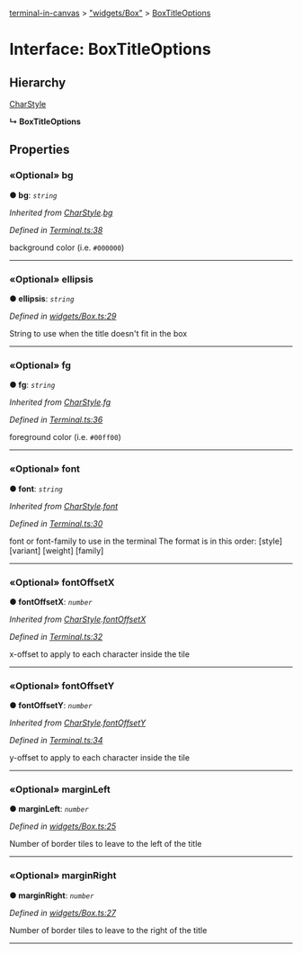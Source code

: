 [terminal-in-canvas](../README.md) > ["widgets/Box"](../modules/_widgets_box_.md) > [BoxTitleOptions](../interfaces/_widgets_box_.boxtitleoptions.md)



# Interface: BoxTitleOptions

## Hierarchy


 [CharStyle](_terminal_.charstyle.md)

**↳ BoxTitleOptions**








## Properties
<a id="bg"></a>

### «Optional» bg

**●  bg**:  *`string`* 

*Inherited from [CharStyle](_terminal_.charstyle.md).[bg](_terminal_.charstyle.md#bg)*

*Defined in [Terminal.ts:38](https://github.com/danikaze/terminal-in-canvas/blob/6c46a1f/src/Terminal.ts#L38)*



background color (i.e. `#000000`)




___

<a id="ellipsis"></a>

### «Optional» ellipsis

**●  ellipsis**:  *`string`* 

*Defined in [widgets/Box.ts:29](https://github.com/danikaze/terminal-in-canvas/blob/6c46a1f/src/widgets/Box.ts#L29)*



String to use when the title doesn't fit in the box




___

<a id="fg"></a>

### «Optional» fg

**●  fg**:  *`string`* 

*Inherited from [CharStyle](_terminal_.charstyle.md).[fg](_terminal_.charstyle.md#fg)*

*Defined in [Terminal.ts:36](https://github.com/danikaze/terminal-in-canvas/blob/6c46a1f/src/Terminal.ts#L36)*



foreground color (i.e. `#00ff00`)




___

<a id="font"></a>

### «Optional» font

**●  font**:  *`string`* 

*Inherited from [CharStyle](_terminal_.charstyle.md).[font](_terminal_.charstyle.md#font)*

*Defined in [Terminal.ts:30](https://github.com/danikaze/terminal-in-canvas/blob/6c46a1f/src/Terminal.ts#L30)*



font or font-family to use in the terminal The format is in this order: [style] [variant] [weight] [family]




___

<a id="fontoffsetx"></a>

### «Optional» fontOffsetX

**●  fontOffsetX**:  *`number`* 

*Inherited from [CharStyle](_terminal_.charstyle.md).[fontOffsetX](_terminal_.charstyle.md#fontoffsetx)*

*Defined in [Terminal.ts:32](https://github.com/danikaze/terminal-in-canvas/blob/6c46a1f/src/Terminal.ts#L32)*



x-offset to apply to each character inside the tile




___

<a id="fontoffsety"></a>

### «Optional» fontOffsetY

**●  fontOffsetY**:  *`number`* 

*Inherited from [CharStyle](_terminal_.charstyle.md).[fontOffsetY](_terminal_.charstyle.md#fontoffsety)*

*Defined in [Terminal.ts:34](https://github.com/danikaze/terminal-in-canvas/blob/6c46a1f/src/Terminal.ts#L34)*



y-offset to apply to each character inside the tile




___

<a id="marginleft"></a>

### «Optional» marginLeft

**●  marginLeft**:  *`number`* 

*Defined in [widgets/Box.ts:25](https://github.com/danikaze/terminal-in-canvas/blob/6c46a1f/src/widgets/Box.ts#L25)*



Number of border tiles to leave to the left of the title




___

<a id="marginright"></a>

### «Optional» marginRight

**●  marginRight**:  *`number`* 

*Defined in [widgets/Box.ts:27](https://github.com/danikaze/terminal-in-canvas/blob/6c46a1f/src/widgets/Box.ts#L27)*



Number of border tiles to leave to the right of the title




___


